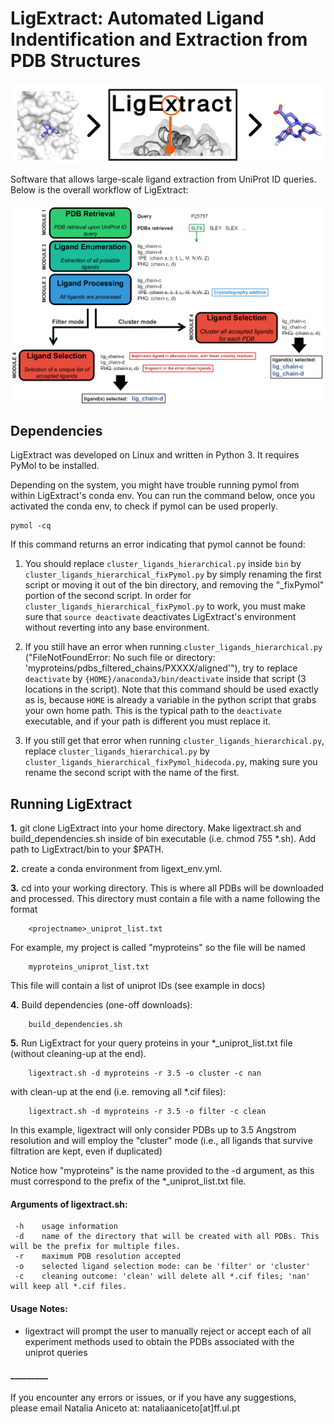# LigExtract: Automated Ligand Indentification and Extraction from PDB Structures

![](docs/sources/images/ligextract_logo.png)


Software that allows large-scale ligand extraction from UniProt ID queries. Below is the overall workflow of LigExtract:


![](docs/sources/images/scheme_app_nologo.png)


## Dependencies

LigExtract was developed on Linux and written in Python 3. It requires PyMol to be installed.

Depending on the system, you might have trouble running pymol from within LigExtract's conda env.
You can run the command below, once you activated the conda env, to check if pymol can be used properly.

    pymol -cq

If this command returns an error indicating that pymol cannot be found:

1) You should replace `cluster_ligands_hierarchical.py` inside `bin` by `cluster_ligands_hierarchical_fixPymol.py` by simply renaming the first script or moving it out of the bin directory, and removing the "_fixPymol" portion of the second script. In order for `cluster_ligands_hierarchical_fixPymol.py` to work, you must make sure that `source deactivate` deactivates LigExtract's environment without reverting into any base environment.

2) If you still have an error when running `cluster_ligands_hierarchical.py` ("FileNotFoundError: No such file or directory: 'myproteins/pdbs_filtered_chains/PXXXX/aligned'"), try to replace `deactivate` by `{HOME}/anaconda3/bin/deactivate` inside that script (3 locations in the script). Note that this command should be used exactly as is, because `HOME` is already a variable in the python script that grabs your own home path. This is the typical path to the `deactivate` executable, and if your path is different you must replace it.

3) If you still get that error when running `cluster_ligands_hierarchical.py`, replace `cluster_ligands_hierarchical.py` by `cluster_ligands_hierarchical_fixPymol_hidecoda.py`, making sure you rename the second script with the name of the first.


## Running LigExtract

**1.** git clone LigExtract into your home directory. Make ligextract.sh and build_dependencies.sh inside of bin executable (i.e. chmod 755 *.sh). Add path to LigExtract/bin to your $PATH.

**2.** create a conda environment from ligext_env.yml.

**3.** cd into your working directory. This is where all PDBs will be downloaded and processed. This directory must contain a file with a name following the format 

        <projectname>_uniprot_list.txt

For example, my project is called "myproteins" so the file will be named
        
        myproteins_uniprot_list.txt

This file will contain a list of uniprot IDs (see example in docs)

**4.** Build dependencies (one-off downloads):
        
        build_dependencies.sh

**5.** Run LigExtract for your query proteins in your *_uniprot_list.txt file (without cleaning-up at the end).

        ligextract.sh -d myproteins -r 3.5 -o cluster -c nan

with clean-up at the end (i.e. removing all *.cif files):

        ligextract.sh -d myproteins -r 3.5 -o filter -c clean

  In this example, ligextract will only consider PDBs up to 3.5 Angstrom resolution and will employ the "cluster" mode (i.e., all ligands that survive filtration are kept, even if duplicated)
  
  Notice how "myproteins" is the name provided to the -d argument, as this must correspond to the prefix of the *_uniprot_list.txt file.
  

#### Arguments of ligextract.sh:
     -h    usage information
     -d    name of the directory that will be created with all PDBs. This will be the prefix for multiple files.
     -r    maximum PDB resolution accepted
     -o    selected ligand selection mode: can be 'filter' or 'cluster'
     -c    cleaning outcome: 'clean' will delete all *.cif files; 'nan' will keep all *.cif files.

     
#### Usage Notes:

- ligextract will prompt the user to manually reject or accept each of all experiment methods used to obtain the PDBs associated with the uniprot queries


#### _________
If you encounter any errors or issues, or if you have any suggestions, please email Natalia Aniceto at: nataliaaniceto[at]ff.ul.pt
